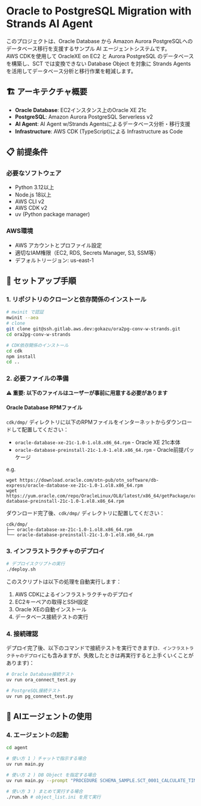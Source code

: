 # Oracle to PostgreSQL Migration with Strands AI Agent

このプロジェクトは、Oracle Database から Amazon Aurora PostgreSQLへのデータベース移行を支援するサンプル AI エージェントシステムです。  
AWS CDKを使用して OracleXE on EC2 と Aurora PostgreSQL のデータベースを構築し、SCT では変換できない Database Object を対象に Strands Agents を活用してデータベース分析と移行作業を軽減します。

## 🏗️ アーキテクチャ概要

- **Oracle Database**: EC2インスタンス上のOracle XE 21c
- **PostgreSQL**: Amazon Aurora PostgreSQL Serverless v2
- **AI Agent**: AI Agent w/Strands Agentsによるデータベース分析・移行支援
- **Infrastructure**: AWS CDK (TypeScript)による Infrastructure as Code

## 📋 前提条件

### 必要なソフトウェア
- Python 3.12以上
- Node.js 18以上
- AWS CLI v2
- AWS CDK v2
- uv (Python package manager)

### AWS環境
- AWS アカウントとプロファイル設定
- 適切なIAM権限（EC2, RDS, Secrets Manager, S3, SSM等）
- デフォルトリージョン: us-east-1

## 🚀 セットアップ手順

### 1. リポジトリのクローンと依存関係のインストール

```bash
# mwinit で認証
mwinit --aea
# clone
git clone git@ssh.gitlab.aws.dev:gokazu/ora2pg-conv-w-strands.git
cd ora2pg-conv-w-strands

# CDK依存関係のインストール
cd cdk
npm install
cd ..
```

### 2. 必要ファイルの準備

**⚠️ 重要: 以下のファイルはユーザーが事前に用意する必要があります**

#### Oracle Database RPMファイル
`cdk/dmp/` ディレクトリに以下のRPMファイルをインターネットからダウンロードして配置してください：

- `oracle-database-xe-21c-1.0-1.ol8.x86_64.rpm` - Oracle XE 21c本体
- `oracle-database-preinstall-21c-1.0-1.el8.x86_64.rpm` - Oracle前提パッケージ

e.g. 
```shell
wget https://download.oracle.com/otn-pub/otn_software/db-express/oracle-database-xe-21c-1.0-1.ol8.x86_64.rpm
wget https://yum.oracle.com/repo/OracleLinux/OL8/latest/x86_64/getPackage/oracle-database-preinstall-21c-1.0-1.el8.x86_64.rpm
```

ダウンロード完了後、`cdk/dmp/` ディレクトリに配置してください：

```
cdk/dmp/
├── oracle-database-xe-21c-1.0-1.ol8.x86_64.rpm
└── oracle-database-preinstall-21c-1.0-1.el8.x86_64.rpm
```

### 3. インフラストラクチャのデプロイ

```bash
# デプロイスクリプトの実行
./deploy.sh
```

このスクリプトは以下の処理を自動実行します：
1. AWS CDKによるインフラストラクチャのデプロイ
2. EC2キーペアの取得とSSH設定
3. Oracle XEの自動インストール
4. データベース接続テストの実行

### 4. 接続確認

デプロイ完了後、以下のコマンドで接続テストを実行できます(`3. インフラストラクチャのデプロイ`にも含みますが、失敗したときは再実行すると上手くいくことがあります)：

```bash
# Oracle Database接続テスト
uv run ora_connect_test.py

# PostgreSQL接続テスト
uv run pg_connect_test.py
```

## 🤖 AIエージェントの使用

### 4. エージェントの起動

```bash
cd agent

# 使い方 1 ）チャットで指示する場合
uv run main.py 

# 使い方 2 ) DB Object を指定する場合
uv run main.py --prompt "PROCEDURE SCHEMA_SAMPLE.SCT_0001_CALCULATE_TIME_DIFFERENCE" # DB_ONJECT_TYPE[space]SCHEMA_NAME.OBJECT_NAME で指定

# 使い方 3 ) まとめて実行する場合
./run.sh # object_list.ini を見て実行
```